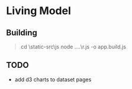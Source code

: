 Living Model
============

## Building

> cd \static-src\js
> node ..\..\r.js -o app.build.js

## TODO

- add d3 charts to dataset pages
